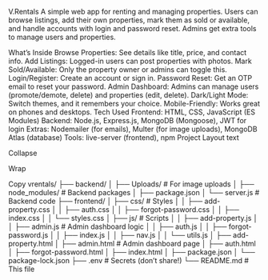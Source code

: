 V.Rentals
A simple web app for renting and managing properties. Users can browse listings, add their own properties, mark them as sold or available, and handle accounts with login and password reset. Admins get extra tools to manage users and properties.

What’s Inside
Browse Properties: See details like title, price, and contact info.
Add Listings: Logged-in users can post properties with photos.
Mark Sold/Available: Only the property owner or admins can toggle this.
Login/Register: Create an account or sign in.
Password Reset: Get an OTP email to reset your password.
Admin Dashboard: Admins can manage users (promote/demote, delete) and properties (edit, delete).
Dark/Light Mode: Switch themes, and it remembers your choice.
Mobile-Friendly: Works great on phones and desktops.
Tech Used
Frontend: HTML, CSS, JavaScript (ES Modules)
Backend: Node.js, Express.js, MongoDB (Mongoose), JWT for login
Extras: Nodemailer (for emails), Multer (for image uploads), MongoDB Atlas (database)
Tools: live-server (frontend), npm
Project Layout
text

Collapse

Wrap

Copy
vrentals/
├── backend/
│   ├── Uploads/            # For image uploads
│   ├── node_modules/       # Backend packages
│   ├── package.json
│   └── server.js           # Backend code
├── frontend/
│   ├── css/                # Styles
│   │   ├── add-property.css
│   │   ├── auth.css
│   │   ├── forgot-password.css
│   │   ├── index.css
│   │   └── styles.css
│   ├── js/                 # Scripts
│   │   ├── add-property.js
│   │   ├── admin.js        # Admin dashboard logic
│   │   ├── auth.js
│   │   ├── forgot-password.js
│   │   ├── index.js
│   │   ├── nav.js
│   │   └── utils.js
│   ├── add-property.html
│   ├── admin.html          # Admin dashboard page
│   ├── auth.html
│   ├── forgot-password.html
│   ├── index.html
│   ├── package.json
│   └── package-lock.json
├── .env                    # Secrets (don’t share!)
└── README.md               # This file